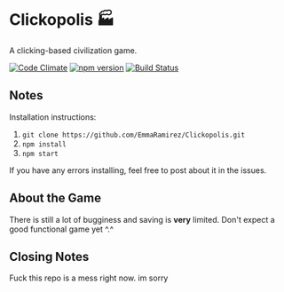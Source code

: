 # Clickopolis :factory:
A clicking-based civilization game.

[![Code Climate](https://codeclimate.com/github/EmmaRamirez/Clickopolis/badges/gpa.svg)](https://codeclimate.com/github/EmmaRamirez/Clickopolis) [![npm version](https://badge.fury.io/js/clickopolis.svg)](https://badge.fury.io/js/clickopolis)
[![Build Status](https://travis-ci.org/EmmaRamirez/Clickopolis.svg?branch=master)](https://travis-ci.org/EmmaRamirez/Clickopolis)

## Notes

Installation instructions:

1. `git clone https://github.com/EmmaRamirez/Clickopolis.git`
2. `npm install`
3. `npm start`

If you have any errors installing, feel free to post about it in the issues.

## About the Game

There is still a lot of bugginess and saving is **very** limited. Don't expect a good functional game yet ^.^


## Closing Notes
Fuck this repo is a mess right now. im sorry
